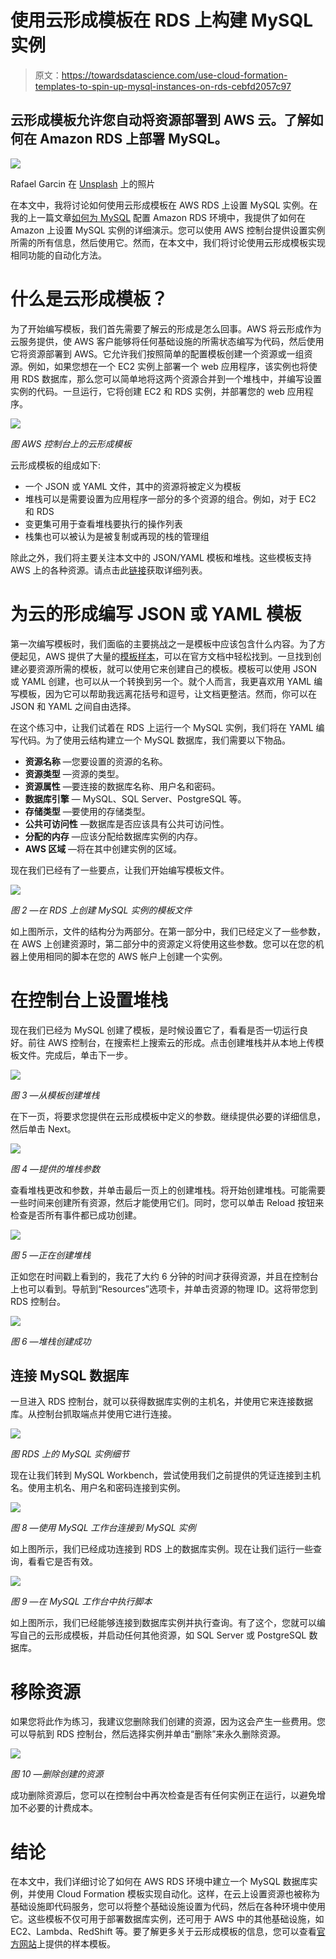# 使用云形成模板在 RDS 上构建 MySQL 实例

> 原文：<https://towardsdatascience.com/use-cloud-formation-templates-to-spin-up-mysql-instances-on-rds-cebfd2057c97>

## 云形成模板允许您自动将资源部署到 AWS 云。了解如何在 Amazon RDS 上部署 MySQL。

![](img/95856a493bb2c065121368bb6ba9e582.png)

Rafael Garcin 在 [Unsplash](https://unsplash.com?utm_source=medium&utm_medium=referral) 上的照片

在本文中，我将讨论如何使用云形成模板在 AWS RDS 上设置 MySQL 实例。在我的上一篇文章[如何为 MySQL](https://www.sqlshack.com/how-to-configure-amazon-rds-mysql-environment/) 配置 Amazon RDS 环境中，我提供了如何在 Amazon 上设置 MySQL 实例的详细演示。您可以使用 AWS 控制台提供设置实例所需的所有信息，然后使用它。然而，在本文中，我们将讨论使用云形成模板实现相同功能的自动化方法。

# 什么是云形成模板？

为了开始编写模板，我们首先需要了解云的形成是怎么回事。AWS 将云形成作为云服务提供，使 AWS 客户能够将任何基础设施的所需状态编写为代码，然后使用它将资源部署到 AWS。它允许我们按照简单的配置模板创建一个资源或一组资源。例如，如果您想在一个 EC2 实例上部署一个 web 应用程序，该实例也将使用 RDS 数据库，那么您可以简单地将这两个资源合并到一个堆栈中，并编写设置实例的代码。一旦运行，它将创建 EC2 和 RDS 实例，并部署您的 web 应用程序。

![](img/e721e68d73785303d726b898ea2d7991.png)

*图 AWS 控制台上的云形成模板*

云形成模板的组成如下:

*   一个 JSON 或 YAML 文件，其中的资源将被定义为模板
*   堆栈可以是需要设置为应用程序一部分的多个资源的组合。例如，对于 EC2 和 RDS
*   变更集可用于查看堆栈要执行的操作列表
*   栈集也可以被认为是被复制或再现的栈的管理组

除此之外，我们将主要关注本文中的 JSON/YAML 模板和堆栈。这些模板支持 AWS 上的各种资源。请点击此[链接](https://docs.aws.amazon.com/AWSCloudFormation/latest/UserGuide/Welcome.html)获取详细列表。

# 为云的形成编写 JSON 或 YAML 模板

第一次编写模板时，我们面临的主要挑战之一是模板中应该包含什么内容。为了方便起见，AWS 提供了大量的[模板样本](https://aws.amazon.com/cloudformation/resources/templates/)，可以在官方文档中轻松找到。一旦找到创建必要资源所需的模板，就可以使用它来创建自己的模板。模板可以使用 JSON 或 YAML 创建，也可以从一个转换到另一个。就个人而言，我更喜欢用 YAML 编写模板，因为它可以帮助我远离花括号和逗号，让文档更整洁。然而，你可以在 JSON 和 YAML 之间自由选择。

在这个练习中，让我们试着在 RDS 上运行一个 MySQL 实例，我们将在 YAML 编写代码。为了使用云结构建立一个 MySQL 数据库，我们需要以下物品。

*   **资源名称** —您要设置的资源的名称。
*   **资源类型** —资源的类型。
*   **资源属性** —要连接的数据库名称、用户名和密码。
*   **数据库引擎** — MySQL、SQL Server、PostgreSQL 等。
*   **存储类型** —要使用的存储类型。
*   **公共可访问性** —数据库是否应该具有公共可访问性。
*   **分配的内存** —应该分配给数据库实例的内存。
*   **AWS 区域** —将在其中创建实例的区域。

现在我们已经有了一些要点，让我们开始编写模板文件。

![](img/12d2399525aeed084e92a6212b9e8097.png)

*图 2 —在 RDS 上创建 MySQL 实例的模板文件*

如上图所示，文件的结构分为两部分。在第一部分中，我们已经定义了一些参数，在 AWS 上创建资源时，第二部分中的资源定义将使用这些参数。您可以在您的机器上使用相同的脚本在您的 AWS 帐户上创建一个实例。

# 在控制台上设置堆栈

现在我们已经为 MySQL 创建了模板，是时候设置它了，看看是否一切运行良好。前往 AWS 控制台，在搜索栏上搜索云的形成。点击创建堆栈并从本地上传模板文件。完成后，单击下一步。

![](img/c6711c7f3933575097607610ba5c27e6.png)

*图 3 —从模板创建堆栈*

在下一页，将要求您提供在云形成模板中定义的参数。继续提供必要的详细信息，然后单击 Next。

![](img/7c7b6df1a13c322c3df0d884f31ae461.png)

*图 4 —提供的堆栈参数*

查看堆栈更改和参数，并单击最后一页上的创建堆栈。将开始创建堆栈。可能需要一些时间来创建所有资源，然后才能使用它们。同时，您可以单击 Reload 按钮来检查是否所有事件都已成功创建。

![](img/896e332310c717d8d78766ac911218a8.png)

*图 5 —正在创建堆栈*

正如您在时间戳上看到的，我花了大约 6 分钟的时间才获得资源，并且在控制台上也可以看到。导航到“Resources”选项卡，并单击资源的物理 ID。这将带您到 RDS 控制台。

![](img/b2f74ff79c7abdc8add698008138a615.png)

*图 6 —堆栈创建成功*

## 连接 MySQL 数据库

一旦进入 RDS 控制台，就可以获得数据库实例的主机名，并使用它来连接数据库。从控制台抓取端点并使用它进行连接。

![](img/ebd4a3000d3ffb033f0b32683cedb74c.png)

*图 RDS 上的 MySQL 实例细节*

现在让我们转到 MySQL Workbench，尝试使用我们之前提供的凭证连接到主机名。使用主机名、用户名和密码连接到实例。

![](img/f7c2d82d294edcecd478460f2b5d2450.png)

*图 8 —使用 MySQL 工作台连接到 MySQL 实例*

如上图所示，我们已经成功连接到 RDS 上的数据库实例。现在让我们运行一些查询，看看它是否有效。

![](img/1896c8eed3b2fbe5a5030e8681bcdd51.png)

*图 9 —在 MySQL 工作台中执行脚本*

如上图所示，我们已经能够连接到数据库实例并执行查询。有了这个，您就可以编写自己的云形成模板，并启动任何其他资源，如 SQL Server 或 PostgreSQL 数据库。

# 移除资源

如果您将此作为练习，我建议您删除我们创建的资源，因为这会产生一些费用。您可以导航到 RDS 控制台，然后选择实例并单击“删除”来永久删除资源。

![](img/3248aead34fd14d21853b251c77be526.png)

*图 10 —删除创建的资源*

成功删除资源后，您可以在控制台中再次检查是否有任何实例正在运行，以避免增加不必要的计费成本。

# 结论

在本文中，我们详细讨论了如何在 AWS RDS 环境中建立一个 MySQL 数据库实例，并使用 Cloud Formation 模板实现自动化。这样，在云上设置资源也被称为基础设施即代码服务，您可以将整个基础设施设置为代码，然后在各种环境中使用它。这些模板不仅可用于部署数据库实例，还可用于 AWS 中的其他基础设施，如 EC2、Lambda、RedShift 等。要了解更多关于云形成模板的信息，您可以查看[官方网站](https://aws.amazon.com/cloudformation/resources/templates/)上提供的样本模板。